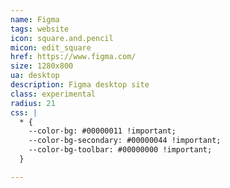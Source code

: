 ```yaml
---
name: Figma
tags: website
icon: square.and.pencil
micon: edit_square
href: https://www.figma.com/
size: 1280x800
ua: desktop
description: Figma desktop site
class: experimental
radius: 21
css: |
  * {
    --color-bg: #00000011 !important;
    --color-bg-secondary: #00000044 !important;
    --color-bg-toolbar: #00000000 !important;
  }

---
```

